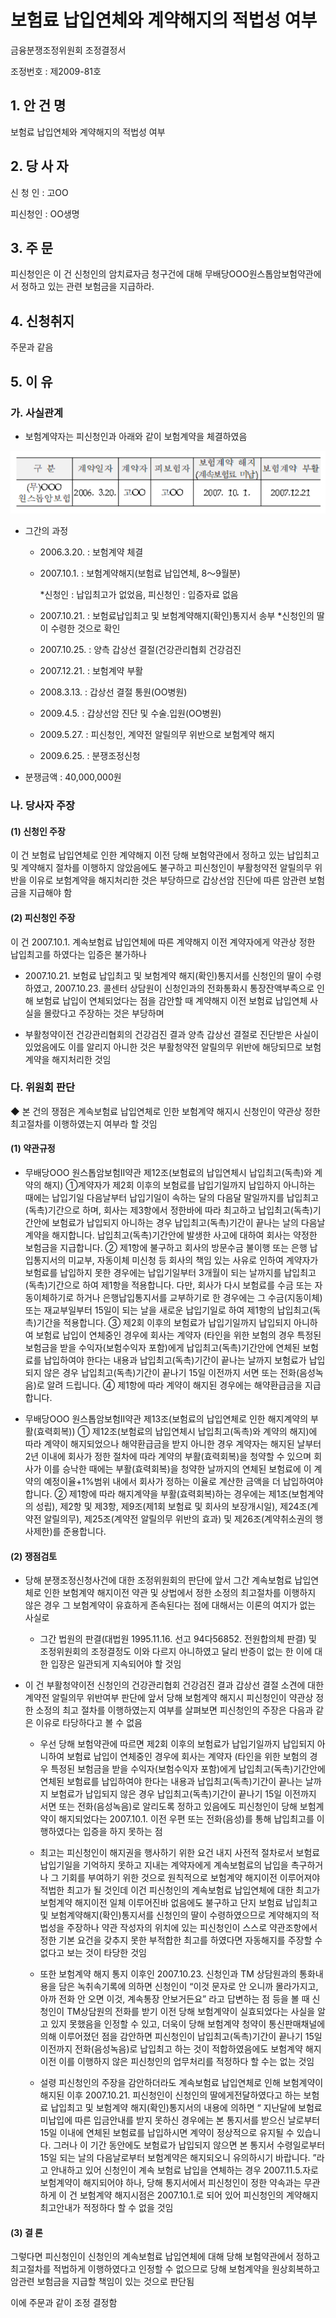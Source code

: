 # 보험료 납입연체와 계약해지의 적법성 여부

금융분쟁조정위원회 조정결정서 


조정번호 : 제2009-81호

## 1. 안 건 명
보험료 납입연체와 계약해지의 적법성 여부

## 2. 당 사 자 
신 청 인  :  고OO
              
피신청인  :  OO생명
              

## 3. 주    문

피신청인은 이 건 신청인의 암치료자금 청구건에 대해 무배당OOO원스톱암보험약관에서 정하고 있는 관련 보험금을 지급하라.  

## 4. 신청취지 

주문과 같음


## 5. 이   유 
### 가. 사실관계
 
* 보험계약자는 피신청인과 아래와 같이 보험계약을 체결하였음

![alt image](https://raw.githubusercontent.com/aijinet/bodoc-claim-contents/master/contents/images/123_1.PNG)

<!--
구 분
계약일자
계약자
피보험자
보험계약 해지
(계속보험료 미납)
보험계약 부활
(무)OOO 원스톱암보험
2006. 3.20.
고OO
고OO
2007. 10. 1.
2007.12.21
-->

* 그간의 과정

  * 2006.3.20. : 보험계약 체결
  * 2007.10.1. : 보험계약해지(보험료 납입연체, 8～9월분)
        
      *신청인 : 납입최고가 없었음, 피신청인 : 입증자료 없음
  * 2007.10.21. : 보험료납입최고 및 보험계약해지(확인)통지서 송부
      *신청인의 딸이 수령한 것으로 확인
  * 2007.10.25. : 양측 갑상선 결절(건강관리협회 건강검진
  * 2007.12.21. : 보험계약 부활
  * 2008.3.13. : 갑상선 결절 통원(OO병원)
  * 2009.4.5. : 갑상선암 진단 및 수술․입원(OO병원)
  * 2009.5.27. : 피신청인, 계약전 알릴의무 위반으로 보험계약 해지
  * 2009.6.25. : 분쟁조정신청
  
* 분쟁금액 : 40,000,000원

### 나. 당사자 주장 

#### (1) 신청인 주장 

이 건 보험료 납입연체로 인한 계약해지 이전 당해 보험약관에서 정하고 있는 납입최고 및 계약해지 절차를 이행하지 않았음에도 불구하고 피신청인이 부활청약전 알릴의무 위반을 이유로 보험계약을 해지처리한 것은 부당하므로 갑상선암 진단에 따른 암관련 보험금을 지급해야 함 

#### (2) 피신청인 주장

이 건 2007.10.1. 계속보험료 납입연체에 따른 계약해지 이전 계약자에게 약관상 정한 납입최고를 하였다는 입증은 불가하나

 * 2007.10.21. 보험료 납입최고 및 보험계약 해지(확인)통지서를 신청인의 딸이 수령하였고, 2007.10.23. 콜센터 상담원이 신청인과의 전화통화시 통장잔액부족으로 인해 보험료 납입이 연체되었다는 점을 감안할 때 계약해지 이전 보험료 납입연체 사실을 몰랐다고 주장하는 것은 부당하며

 * 부활청약이전 건강관리협회의 건강검진 결과 양측 갑상선 결절로 진단받은 사실이 있었음에도 이를 알리지 아니한 것은 부활청약전 알릴의무 위반에 해당되므로 보험계약을 해지처리한 것임
 
### 다. 위원회 판단

 ◆ 본 건의 쟁점은 계속보험료 납입연체로 인한 보험계약 해지시 신청인이 약관상 정한 최고절차를 이행하였는지 여부라 할 것임

#### (1) 약관규정  

* 무배당OOO 원스톱암보험Ⅱ약관 제12조(보험료의 납입연체시 납입최고(독촉)와 계약의 해지) ①계약자가 제2회 이후의 보험료를 납입기일까지 납입하지 아니하는 때에는 납입기일 다음날부터 납입기일이 속하는 달의 다음달 말일까지를 납입최고(독촉)기간으로 하며, 회사는 제3항에서 정한바에 따라 최고하고 납입최고(독촉)기간안에 보험료가 납입되지 아니하는 경우 납입최고(독촉)기간이 끝나는 날의 다음날 계약을 해지합니다. 납입최고(독촉)기간안에 발생한 사고에 대하여 회사는 약정한 보험금을 지급합니다. ② 제1항에 불구하고 회사의 방문수금 불이행 또는 은행 납입통지서의 미교부, 자동이체 미신청 등 회사의 책임 있는 사유로 인하여 계약자가 보험료를 납입하지 못한 경우에는 납입기일부터 3개월이 되는 날까지를 납입최고(독촉)기간으로 하여 제1항을 적용합니다. 다만, 회사가 다시 보험료를 수금 또는 자동이체하기로 하거나 은행납입통지서를 교부하기로 한 경우에는 그 수금(지동이체) 또는 재교부일부터 15일이 되는 날을 새로운 납입기일로 하여 제1항의 납입최고(독촉)기간을 적용합니다. ③ 제2회 이후의 보험료가 납입기일까지 납입되지 아니하여 보험료 납입이 연체중인 경우에 회사는 계약자 (타인을 위한 보험의 경우 특정된 보험금을 받을 수익자(보험수익자 포함)에게 납입최고(독촉)기간안에  연체된 보험료를 납입하여야 한다는 내용과 납입최고(독촉)기간이 끝나는 날까지 보험료가 납입되지 않은 경우 납입최고(독촉)기간이 끝나기 15일 이전까지 서면 또는 전화(음성녹음)로 알려 드립니다. ④ 제1항에 따라 계약이 해지된 경우에는 해약환급금을 지급합니다. 

* 무배당OOO 원스톱암보험Ⅱ약관 제13조(보험료의 납입연체로 인한 해지계약의 부활(효력회복)) ① 제12조(보험료의 납입연체시 납입최고(독촉)와 계약의 해지)에 따라 계약이 해지되었으나 해약환급금을 받지 아니한 경우 계약자는 해지된 날부터 2년 이내에 회사가 정한 절차에 따라 계약의 부활(효력회복)을 청약할 수 있으며 회사가 이를 승낙한 때에는 부활(효력회복)을 청약한 날까지의 연체된 보험료에 이 계약의 예정이율+1%범위 내에서 회사가 정하는 이율로 계산한 금액을 더 납입하여야 합니다. ② 제1항에 따라 해지계약을 부활(효력회복)하는 경우에는 제1조(보험계약의 성립), 제2항 및 제3항, 제9조(제1회 보험료 및 회사의 보장개시일), 제24조(계약전 알릴의무), 제25조(계약전 알릴의무 위반의 효과) 및 제26조(계약취소권의 행사제한)를 준용합니다.  


#### (2) 쟁점검토  

* 당해 분쟁조정신청사건에 대한 조정위원회의 판단에 앞서 그간 계속보험료 납입연체로 인한 보험계약 해지이전 약관 및 상법에서 정한 소정의 최고절차를 이행하지 않은 경우 그 보험계약이 유효하게 존속된다는 점에 대해서는 이론의 여지가 없는 사실로

  * 그간 법원의 판결(대법원 1995.11.16. 선고 94다56852. 전원합의체 판결) 및 조정위원회의 조정결정도 이와 다르지 아니하였고 달리 반증이 없는 한 이에 대한 입장은 일관되게 지속되어야 할 것임

* 이 건 부활청약이전 신청인의 건강관리협회 건강검진 결과 갑상선 결절 소견에 대한 계약전 알릴의무 위반여부 판단에 앞서 당해 보험계약 해지시 피신청인이 약관상 정한 소정의 최고 절차를 이행하였는지 여부를 살펴보면 피신청인의 주장은 다음과 같은 이유로 타당하다고 볼 수 없음

  * 우선 당해 보험약관에 따르면 제2회 이후의 보험료가 납입기일까지 납입되지 아니하여 보험료 납입이 연체중인 경우에 회사는 계약자 (타인을 위한 보험의 경우 특정된 보험금을 받을 수익자(보험수익자 포함)에게 납입최고(독촉)기간안에 연체된 보험료를 납입하여야 한다는 내용과 납입최고(독촉)기간이 끝나는 날까지 보험료가 납입되지 않은 경우 납입최고(독촉)기간이 끝나기 15일 이전까지 서면 또는 전화(음성녹음)로 알리도록 정하고 있음에도 피신청인이 당해 보험계약이 해지되었다는 2007.10.1. 이전 우편 또는 전화(음성)를 통해 납입최고를 이행하였다는 입증을 하지 못하는 점  

  * 최고는 피신청인이 해지권을 행사하기 위한 요건 내지 사전적 절차로서 보험료 납입기일을 기억하지 못하고 지내는 계약자에게 계속보험료의 납입을 촉구하거나 그 기회를 부여하기 위한 것으로 원칙적으로 보험계약 해지이전 이루어져야 적법한 최고가 될 것인데 이건 피신청인의 계속보험료 납입연체에 대한 최고가 보험계약 해지이전 일체 이루어진바 없음에도 불구하고 단지 보험료 납입최고 및 보험계약해지(확인)통지서를 신청인의 딸이 수령하였으므로 계약해지의 적법성을 주장하나 약관 작성자의 위치에 있는 피신청인이 스스로 약관조항에서 정한 기본 요건을 갖추지 못한 부적합한 최고를 하였다면 자동해지를 주장할 수 없다고 보는 것이 타당한 것임

  * 또한 보험계약 해지 통지 이후인 2007.10.23. 신청인과 TM 상담원과의 통화내용을 담은 녹취속기록에 의하면  신청인이 “이것 문자로 안 오니까 몰라가지고, 아까 전화 안 오면 이것, 계속통장 안보거든요” 라고 답변하는 점 등을 볼 때 신청인이 TM상담원의 전화를 받기 이전 당해 보험계약이 실효되었다는 사실을 알고 있지 못했음을 인정할 수 있고, 더욱이 당해 보험계약 청약이 통신판매채널에 의해 이루어졌던 점을 감안하면 피신청인이 납입최고(독촉)기간이 끝나기 15일 이전까지 전화(음성녹음)로 납입최고 하는 것이 적합하였음에도 보험계약 해지 이전 이를 이행하지 않은 피신청인의 업무처리를 적정하다 할 수는 없는 것임  

  * 설령 피신청인의 주장을 감안하더라도 계속보험료 납입연체로 인해 보험계약이 해지된 이후  2007.10.21. 피신청인이 신청인의 딸에게전달하였다고 하는 보험료 납입최고 및 보험계약 해지(확인)통지서의 내용에 의하면 “ 지난달에 보험료 미납입에 따른 입금안내를 받지 못하신 경우에는 본 통지서를 받으신 날로부터 15일 이내에 연체된 보험료를 납입하시면 계약이 정상적으로 유지될 수 있습니다. 그러나 이 기간 동안에도 보험료가 납입되지 않으면 본 통지서 수령일로부터 15일 되는 날의 다음날로부터 보험계약은 해지되오니 유의하시기 바랍니다. ”라고 안내하고 있어 신청인이 계속 보험료 납입을 연체하는 경우 2007.11.5.자로 보험계약이 해지되어야 하나, 당해 통지서에서 피신청인이 정한 약속과는 무관하게  이 건 보험계약 해지시점은 2007.10.1.로 되어 있어 피신청인의 계약해지 최고안내가 적정하다 할 수 없을 것임         

#### (3) 결 론   

그렇다면 피신청인이 신청인의 계속보험료 납입연체에 대해 당해 보험약관에서 정하고 최고절차를 적법하게 이행하였다고 인정할 수 없으므로 당해 보험계약을 원상회복하고 암관련 보험금을 지급할 책임이 있는 것으로 판단됨

이에 주문과 같이 조정 결정함